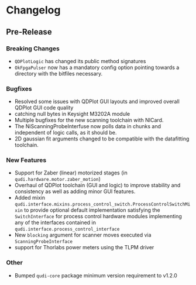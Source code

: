 # Changelog

## Pre-Release

### Breaking Changes
- `QDPlotLogic` has changed its public method signatures 
- `OkFpgaPulser` now has a mandatory config option pointing towards a directory with the bitfiles necessary.

### Bugfixes
- Resolved some issues with QDPlot GUI layouts and improved overall QDPlot GUI code quality
- catching null bytes in Keysight M3202A module
- Multiple bugfixes for the new scanning toolchain with NICard. 
- The NiScanningProbeInterfuse now polls data in chunks and independent of logic calls, as it should be.
- 2D gaussian fit arguments changed to be compatible with the datafitting toolchain.
### New Features
- Support for Zaber (linear) motorized stages (in `qudi.hardware.motor.zaber_motion`)
- Overhaul of QDPlot toolchain (GUI and logic) to improve stability and consistency as well as 
adding minor GUI features.
- Added mixin `qudi.interface.mixins.process_control_switch.ProcessControlSwitchMixin` to provide 
optional default implementation satisfying the `SwitchInterface` for process control hardware 
modules implementing any of the interfaces contained in `qudi.interface.process_control_interface`
- New `blocking` argument for scanner moves executed via `ScanningProbeInterface`
- support for Thorlabs power meters using the TLPM driver

### Other
- Bumped `qudi-core` package minimum version requirement to v1.2.0
